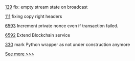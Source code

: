 
[129](https://github.com/hyperledger/firefly-common/pull/129) fix: empty stream state on broadcast

[111](https://github.com/hyperledger/firefly-evmconnect/pull/111) fixing copy right headers

[6593](https://github.com/hyperledger/besu/pull/6593) Increment private nonce even if transaction failed.

[6592](https://github.com/hyperledger/besu/pull/6592) Extend Blockchain service

[330](https://github.com/hyperledger/anoncreds-rs/pull/330) mark Python wrapper as not under construction anymore


[See more >>>](https://start-here.hyperledger.org/pull-requests)
